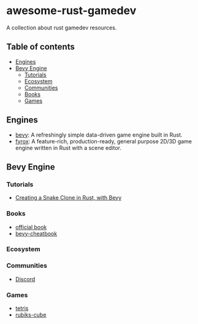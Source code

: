 # awesome-rust-gamedev
A collection about rust gamedev resources.

## Table of contents
- [Engines](#engines)
- [Bevy Engine](#bevy-engine)
  - [Tutorials](#tutorials)
  - [Ecosystem](#ecosystem)
  - [Communities](#communities)
  - [Books](#books)
  - [Games](#games)

## Engines
- [bevy](https://bevyengine.org/): A refreshingly simple data-driven game engine built in Rust.
- [fyrox](https://fyrox.rs/): A feature-rich, production-ready, general purpose 2D/3D game engine written in Rust with a scene editor.

## Bevy Engine
### Tutorials
- [Creating a Snake Clone in Rust, with Bevy](https://mbuffett.com/posts/bevy-snake-tutorial/)
### Books
- [official book](https://bevyengine.org/learn/book/introduction/)
- [bevy-cheatbook](https://bevy-cheatbook.github.io/)
### Ecosystem
### Communities
- [Discord](https://discord.gg/bevy)
### Games
- [tetris](https://github.com/NightsWatchGames/tetris)
- [rubiks-cube](https://github.com/NightsWatchGames/rubiks-cube)